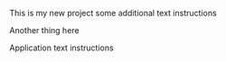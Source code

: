 This is my new project
some additional text instructions

Another thing here


Application text instructions
